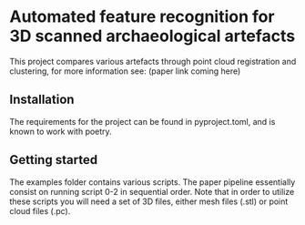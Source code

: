 # Automated feature recognition for 3D scanned archaeological artefacts

This project compares various artefacts through point cloud registration and clustering, for more information see: (paper link coming here) 


## Installation
The requirements for the project can be found in pyproject.toml, and is known to work with poetry.

## Getting started

The examples folder contains various scripts. The paper pipeline essentially consist on running script 0-2 in sequential order.
Note that in order to utilize these scripts you will need a set of 3D files, either mesh files (.stl) or point cloud files (.pc).

